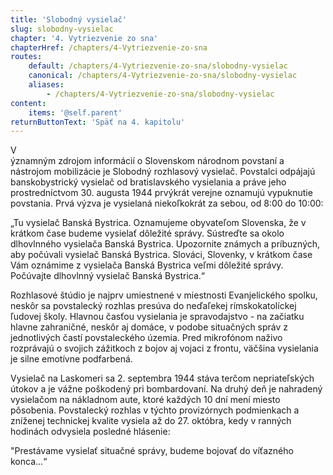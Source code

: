```yaml
---
title: 'Slobodný vysielač'
slug: slobodny-vysielac
chapter: '4. Vytriezvenie zo sna'
chapterHref: /chapters/4-Vytriezvenie-zo-sna
routes:
    default: /chapters/4-Vytriezvenie-zo-sna/slobodny-vysielac
    canonical: /chapters/4-Vytriezvenie-zo-sna/slobodny-vysielac
    aliases:
        - /chapters/4-Vytriezvenie-zo-sna/slobodny-vysielac
content:
    items: '@self.parent'
returnButtonText: 'Späť na 4. kapitolu'
---
```


<span class="drop-cap">V</span> <br> ýznamným zdrojom informácií o Slovenskom národnom povstaní a nástrojom mobilizácie je Slobodný rozhlasový vysielač. Povstalci odpájajú banskobystrický vysielač od bratislavského vysielania a práve jeho prostredníctvom 30. augusta 1944 prvýkrát verejne oznamujú vypuknutie povstania. Prvá výzva je vysielaná niekoľkokrát za sebou, od 8:00 do 10:00:

<div class="highlight">
<p>
„Tu vysielač Banská Bystrica. Oznamujeme obyvateľom Slovenska, že v krátkom čase budeme vysielať dôležité správy. Sústreďte sa okolo dlhovlnného vysielača Banská Bystrica. Upozornite známych a príbuzných, aby počúvali vysielač Banská Bystrica. Slováci, Slovenky, v krátkom čase Vám oznámime z vysielača Banská Bystrica veľmi dôležité správy. Počúvajte dlhovlnný vysielač Banská Bystrica.“
</p>
</div>

Rozhlasové štúdio je najprv umiestnené v miestnosti Evanjelického spolku, neskôr sa povstalecký rozhlas presúva do neďaľekej rímskokatolíckej ľudovej školy. Hlavnou časťou vysielania je spravodajstvo - na začiatku hlavne zahraničné, neskôr aj domáce, v podobe situačných správ z jednotlivých častí povstaleckého územia. Pred mikrofónom naživo rozprávajú o svojich zážitkoch z bojov aj vojaci z frontu, väčšina vysielania je silne emotívne podfarbená. 

Vysielač na Laskomeri sa 2. septembra 1944 stáva terčom nepriateľských útokov a je vážne poškodený pri bombardovaní. Na druhý deň je nahradený vysielačom na nákladnom aute, ktoré každých 10 dní mení miesto pôsobenia. Povstalecký rozhlas v týchto provizórnych podmienkach a zníženej technickej kvalite vysiela až do 27. októbra, kedy v ranných hodinách odvysiela posledné hlásenie: 

<div class="highlight">
<p>
"Prestávame vysielať situačné správy, budeme bojovať do víťazného konca...“
</p
</div>